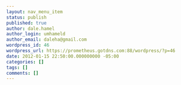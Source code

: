 ```yaml
---
layout: nav_menu_item
status: publish
published: true
author: dale.hamel
author_login: umhameld
author_email: daleha@gmail.com
wordpress_id: 46
wordpress_url: https://prometheus.gotdns.com:88/wordpress/?p=46
date: 2012-01-15 22:50:00.000000000 -05:00
categories: []
tags: []
comments: []
---
```

 
